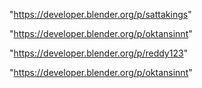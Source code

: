 "https://developer.blender.org/p/sattakings"

"https://developer.blender.org/p/oktansinnt"

 
"https://developer.blender.org/p/reddy123"


"https://developer.blender.org/p/oktansinnt"


 
